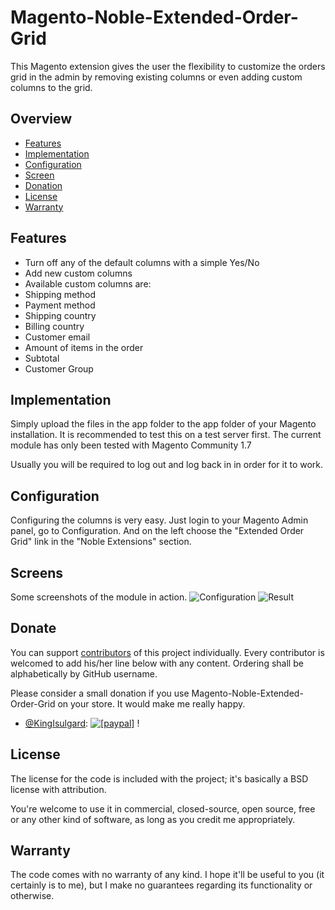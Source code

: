 # Magento-Noble-Extended-Order-Grid
This Magento extension gives the user the flexibility to customize the orders grid in the admin by removing existing columns or even adding custom columns to the grid.

## Overview
* [Features](#features)
* [Implementation](#implementation)
* [Configuration](#configuration)
* [Screen](#screens)
* [Donation](#donate)
* [License](#license)
* [Warranty](#warranty)

## Features
- Turn off any of the default columns with a simple Yes/No
- Add new custom columns
- Available custom columns are: 
- Shipping method
- Payment method
- Shipping country
- Billing country
- Customer email
- Amount of items in the order
- Subtotal
- Customer Group

## Implementation
Simply upload the files in the app folder to the app folder of your Magento installation. It is recommended to test this on a test server first. The current module has only been tested with Magento Community 1.7

Usually you will be required to log out and log back in in order for it to work.

## Configuration
Configuring the columns is very easy. Just login to your Magento Admin panel, go to Configuration. And on the left choose the "Extended Order Grid" link in the "Noble Extensions" section.

## Screens
Some screenshots of the module in action.
![Configuration](https://raw.github.com/username/projectname/branch/path/to/img.png)
![Result](https://raw.github.com/username/projectname/branch/path/to/img.png)

## Donate
You can support [contributors](https://github.com/KingIsulgard/Magento-Noble-Extended-Order-Grid/graphs/contributors) of this project individually. Every contributor is welcomed to add his/her line below with any content. Ordering shall be alphabetically by GitHub username.

Please consider a small donation if you use Magento-Noble-Extended-Order-Grid on your store. It would make me really happy.

* [@KingIsulgard](https://github.com/KingIsulgard): <a href="https://www.paypal.com/cgi-bin/webscr?cmd=_s-xclick&hosted_button_id=HQE64D8RQGPLC"><img src="https://www.paypalobjects.com/en_US/i/btn/btn_donate_LG.gif" alt="[paypal]" /></a> !

## License
The license for the code is included with the project; it's basically a BSD license with attribution.

You're welcome to use it in commercial, closed-source, open source, free or any other kind of software, as long as you credit me appropriately.

## Warranty
The code comes with no warranty of any kind. I hope it'll be useful to you (it certainly is to me), but I make no guarantees regarding its functionality or otherwise.
